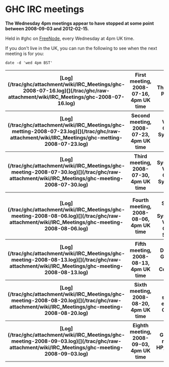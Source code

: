 # GHC IRC meetings



**The Wednesday 4pm meetings appear to have stopped at some point between 2008-09-03 and 2012-02-15.**



Held in \#ghc on [
FreeNode](http://www.haskell.org/haskellwiki/IRC_channel), every Wednesday at 4pm UK time.



If you don't live in the UK, you can run the following to see when the next meeting is for you:


```wiki
date -d 'wed 4pm BST'
```

<table><tr><th>[Log](/trac/ghc/attachment/wiki/IRC_Meetings/ghc-2008-07-16.log)[](/trac/ghc/raw-attachment/wiki/IRC_Meetings/ghc-2008-07-16.log)</th>
<th>First meeting, 2008-07-16, 4pm UK time</th>
<th>The Haskell Platform
</th></tr>
<tr><th>[Log](/trac/ghc/attachment/wiki/IRC_Meetings/ghc-metting-2008-07-23.log)[](/trac/ghc/raw-attachment/wiki/IRC_Meetings/ghc-metting-2008-07-23.log)</th>
<th>Second meeting, 2008-07-23, 4pm UK time</th>
<th>Version Control System for GHC
</th></tr>
<tr><th>[Log](/trac/ghc/attachment/wiki/IRC_Meetings/ghc-meeting-2008-07-30.log)[](/trac/ghc/raw-attachment/wiki/IRC_Meetings/ghc-meeting-2008-07-30.log)</th>
<th>Third meeting, 2008-07-30, 4pm UK time</th>
<th>Build System and Version Control System for GHC
</th></tr>
<tr><th>[Log](/trac/ghc/attachment/wiki/IRC_Meetings/ghc-meeting-2008-08-06.log)[](/trac/ghc/raw-attachment/wiki/IRC_Meetings/ghc-meeting-2008-08-06.log)</th>
<th>Fourth meeting, 2008-08-06, 4pm UK time</th>
<th>Build System, Build System and Version Control System
</th></tr>
<tr><th>[Log](/trac/ghc/attachment/wiki/IRC_Meetings/ghc-meeting-2008-08-13.log)[](/trac/ghc/raw-attachment/wiki/IRC_Meetings/ghc-meeting-2008-08-13.log)</th>
<th>Fifth meeting, 2008-08-13, 4pm UK time</th>
<th>Darcs vs. Git - The War Continues
</th></tr>
<tr><th>[Log](/trac/ghc/attachment/wiki/IRC_Meetings/ghc-meeting-2008-08-20.log)[](/trac/ghc/raw-attachment/wiki/IRC_Meetings/ghc-meeting-2008-08-20.log)</th>
<th>Sixth meeting, 2008-08-20, 4pm UK time</th>
<th>build system, epoll for GHC rts 
</th></tr>
<tr><th>[Log](/trac/ghc/attachment/wiki/IRC_Meetings/ghc-meeting-2008-09-03.log)[](/trac/ghc/raw-attachment/wiki/IRC_Meetings/ghc-meeting-2008-09-03.log)</th>
<th>Eighth meeting, 2008-09-03, 4pm UK time</th>
<th>GHC 6.10 release, HP/extralibs 
</th></tr></table>


